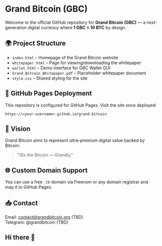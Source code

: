 
# Grand Bitcoin (GBC)

Welcome to the official GitHub repository for **Grand Bitcoin (GBC)** — a next-generation digital currency where **1 GBC = 10 BTC** by design.

## 🌍 Project Structure

- `index.html` – Homepage of the Grand Bitcoin website
- `whitepaper.html` – Page for viewing/downloading the whitepaper
- `wallet.html` – Demo interface for GBC Wallet GUI
- `Grand_Bitcoin_Whitepaper.pdf` – Placeholder whitepaper document
- `style.css` – Shared styling for the site

## 🚀 GitHub Pages Deployment

This repository is configured for GitHub Pages.
Visit the site once deployed:  
```
https://<your-username>.github.io/grand-bitcoin
```

## 🧠 Vision

Grand Bitcoin aims to represent ultra-premium digital value backed by Bitcoin:
> "10x the Bitcoin — Grandly."

## 🌐 Custom Domain Support

You can use a free `.tk` domain via Freenom or any domain registrar and map it to GitHub Pages.

## 📥 Contact

Email: contact@grandbitcoin.org (TBD)  
Telegram: @grandbitcoin (TBD)
## Hi there 👋

<!--
**grandbitcoin/grandbitcoin** is a ✨ _special_ ✨ repository because its `README.md` (this file) appears on your GitHub profile.

Here are some ideas to get you started:

- 🔭 I’m currently working on ...
- 🌱 I’m currently learning ...
- 👯 I’m looking to collaborate on ...
- 🤔 I’m looking for help with ...
- 💬 Ask me about ...
- 📫 How to reach me: ...
- 😄 Pronouns: ...
- ⚡ Fun fact: ...
-->
